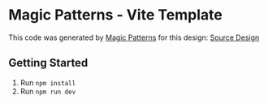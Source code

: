 # Magic Patterns - Vite Template

This code was generated by [Magic Patterns](https://magicpatterns.com) for this design: [Source Design](https://www.magicpatterns.com/c/gyuxlkpf2fbpixfbghz9wp)

## Getting Started

1. Run `npm install`
2. Run `npm run dev`
